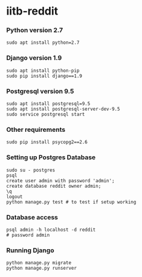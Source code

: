 # iitb-reddit

### Python version 2.7
```
sudo apt install python=2.7
```

### Django version 1.9
```
sudo apt install python-pip
sudo pip install django==1.9
```

### Postgresql version 9.5
```
sudo apt install postgresql=9.5
sudo apt install postgresql-server-dev-9.5
sudo service postgresql start
```

### Other requirements
```
sudo pip install psycopg2==2.6
```

### Setting up Postgres Database
```
sudo su - postgres
psql
create user admin with password 'admin';
create database reddit owner admin;
\q
logout
python manage.py test # to test if setup working
```

### Database access
```
psql admin -h localhost -d reddit
# password admin
```

### Running Django
```
python manage.py migrate
python manage.py runserver
```